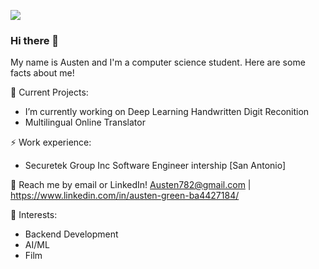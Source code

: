 ![](https://imgur.com/E8hpYfq.gif)
### Hi there 👋
My name is Austen and I'm a computer science student. Here are some facts about me!

🔭 Current Projects:
- I’m currently working on Deep Learning Handwritten Digit Reconition 
- Multilingual Online Translator

⚡ Work experience:
- Securetek Group Inc Software Engineer intership [San Antonio]

💬 Reach me by email or LinkedIn! Austen782@gmail.com | https://www.linkedin.com/in/austen-green-ba4427184/

🌱 Interests: 
- Backend Development
- AI/ML
- Film
